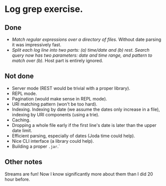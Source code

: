 # Log grep exercise.

## Done

* _Match regular expressions over a directory of files._
  Without date parsing it was impressively fast.
* _Split each log line into two parts:  (a) time/date and (b) rest.  Search
  query now has two parameters:  date and time range, and pattern to
  match over (b)._ Host part is entirely ignored.

## Not done

* Server mode (REST would be trivial with a proper library).
* REPL mode.
* Pagination (would make sense in REPL mode).
* URI matching pattern (won't be too hard).
* Indexing. Indexing by date (we assume the dates only increase in a file),
  indexing by URI components (using a trie).
* Caching.
* Dropping a whole file early if the first line's date is later than
  the upper date limit.
* Efficient parsing, especially of dates (Joda time could help).
* Nice CLI interface (a library could help).
* Building a proper `.jar`.`

## Other notes

Streams are fun! Now I know significantly more about them than I did 20 hour before.
